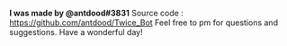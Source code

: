 **I was made by @antdood#3831**
Source code : https://github.com/antdood/Twice_Bot
Feel free to pm for questions and suggestions. Have a wonderful day!
